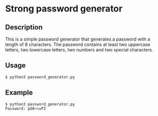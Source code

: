 # Strong password generator

## Description
This is a simple password generator that generates a password with a length of 8 characters. The password contains at least two uppercase letters, two lowercase letters, two numbers and two special characters.

## Usage
```.py
$ python3 password_generator.py
```

## Example
```.py
$ python3 password_generator.py
Password: pO0=&vP3
```
